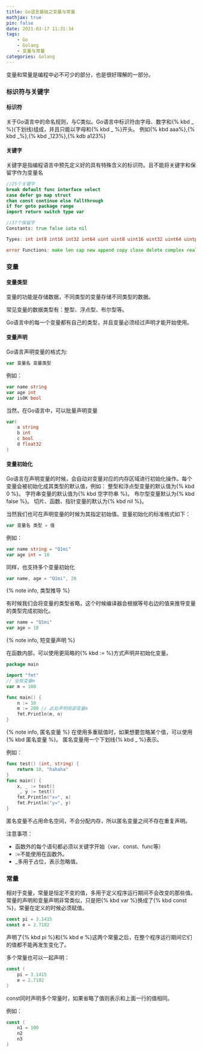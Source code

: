 ```yaml
---
title: Go语言基础之变量与常量
mathjax: true
pin: false
date: 2021-03-17 11:31:34
tags:
    - Go
    - Golang
    - 变量与常量
categories: Golang
---
```


变量和常量是编程中必不可少的部分，也是很好理解的一部分。
<!--more-->
### 标识符与关键字
#### 标识符
关于Go语言中的命名规则，与C类似。Go语言中标识符由字母、数字和{% kbd _ %}(下划线)组成，并且只能以字母和{% kbd _ %}开头。
例如{% kbd aaa%},{% kbd _%},{% kbd _123%},{% kdb a123%}

#### 关键字
关键字是指编程语言中预先定义好的具有特殊含义的标识符。且不能将关键字和保留字作为变量名
```go
//25个关键字
break default func interface select
case defer go map struct 
chan const continue else fallthrough
if for goto package range 
import return switch type var
```

```go
//37个保留字
Constants: true false iota nil

Types: int int8 int16 int32 int64 uint uint8 uint16 uint32 uint64 uintptr float32 float64 complex128 complex64 bool byte rune string

error Functions: make len cap new append copy close delete complex real imag panic recover
```

### 变量
#### 变量类型
变量的功能是存储数据，不同类型的变量存储不同类型的数据。

常见变量的数据类型有：整型、浮点型、布尔型等。

Go语言中的每一个变量都有自己的类型，并且变量必须经过声明才能开始使用。

#### 变量声明
Go语言声明变量的格式为:
```go
var 变量名 变量类型
```
例如：
```go
var name string
var age int
var isOK bool
```
当然，在Go语言中，可以批量声明变量
```go
var(
    a string
    b int
    c bool
    d float32
)
```

#### 变量初始化
Go语言在声明变量的时候，会自动对变量对应的内存区域进行初始化操作。每个变量会被初始化成其类型的默认值，例如： 整型和浮点型变量的默认值为{% kbd 0 %}。 字符串变量的默认值为{% kbd 空字符串 %}。 布尔型变量默认为{% kbd false %}。 切片、函数、指针变量的默认为{% kbd nil %}。

当然我们也可在声明变量的时候为其指定初始值。变量初始化的标准格式如下：
```go
var 变量名 类型 = 值
```

例如：
```go
var name string = "Q1mi"
var age int = 18
```
同样，也支持多个变量初始化
```go
var name, age = "Q1mi", 20
```

{% note info, 类型推导 %}

有时候我们会将变量的类型省略，这个时候编译器会根据等号右边的值来推导变量的类型完成初始化。
```go
var name = "Q1mi"
var age = 18
```
{% note info, 短变量声明 %}

在函数内部，可以使用更简略的{% kbd := %}方式声明并初始化变量。
```go
package main

import "fmt"
// 全局变量m
var m = 100

func main() {
	n := 10
	m := 200 // 此处声明局部变量m
	fmt.Println(m, n)
}
```

{% note info, 匿名变量 %}
在使用多重赋值时，如果想要忽略某个值，可以使用{% kbd 匿名变量 %}。 匿名变量用一个下划线{% kbd _ %}表示。

例如：
```go
func test() (int, string) {
	return 10, "hahaha"
}
func main() {
	x, _ := test()
	_, y := test()
	fmt.Println("x=", x)
	fmt.Println("y=", y)
}
```
匿名变量不占用命名空间，不会分配内存，所以匿名变量之间不存在重复声明。 

注意事项：
- 函数外的每个语句都必须以关键字开始（var、const、func等）
- :=不能使用在函数外。
- _多用于占位，表示忽略值。

### 常量
相对于变量，常量是恒定不变的值，多用于定义程序运行期间不会改变的那些值。 常量的声明和变量声明非常类似，只是把{% kbd var %}换成了{% kbd const %}，常量在定义的时候必须赋值。

```go
const pi = 3.1415
const e = 2.7182
```
声明了{% kbd pi %}和{% kbd e %}这两个常量之后，在整个程序运行期间它们的值都不能再发生变化了。

多个常量也可以一起声明：
```go
const (
    pi = 3.1415
    e = 2.7182
)
```

const同时声明多个常量时，如果省略了值则表示和上面一行的值相同。 

例如：
```go
const (
    n1 = 100
    n2
    n3
)
```

